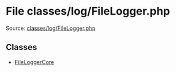 File classes/log/FileLogger.php
=========

Source: [classes/log/FileLogger.php](https://github.com/PrestaShop/PrestaShop/blob/1.5.0.15/classes/log/FileLogger.php)


Classes
-------

* [FileLoggerCore](class.FileLoggerCore.md)

